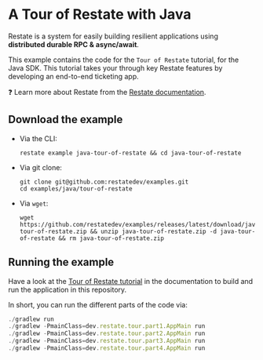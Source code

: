 # A Tour of Restate with Java

Restate is a system for easily building resilient applications using **distributed durable RPC & async/await**.

This example contains the code for the `Tour of Restate` tutorial, for the Java SDK.
This tutorial takes your through key Restate features by developing an end-to-end ticketing app.

❓ Learn more about Restate from the [Restate documentation](https://docs.restate.dev).


## Download the example

- Via the CLI:
    ```shell
    restate example java-tour-of-restate && cd java-tour-of-restate
    ```

- Via git clone:
    ```shell
    git clone git@github.com:restatedev/examples.git
    cd examples/java/tour-of-restate
    ```

- Via `wget`:
    ```shell
   wget https://github.com/restatedev/examples/releases/latest/download/java-tour-of-restate.zip && unzip java-tour-of-restate.zip -d java-tour-of-restate && rm java-tour-of-restate.zip
    ```

## Running the example

Have a look at the [Tour of Restate tutorial](https://docs.restate.dev/tour) in the documentation to build and run the application in this repository.

In short, you can run the different parts of the code via: 

```typescript
./gradlew run
./gradlew -PmainClass=dev.restate.tour.part1.AppMain run
./gradlew -PmainClass=dev.restate.tour.part2.AppMain run
./gradlew -PmainClass=dev.restate.tour.part3.AppMain run
./gradlew -PmainClass=dev.restate.tour.part4.AppMain run
```
